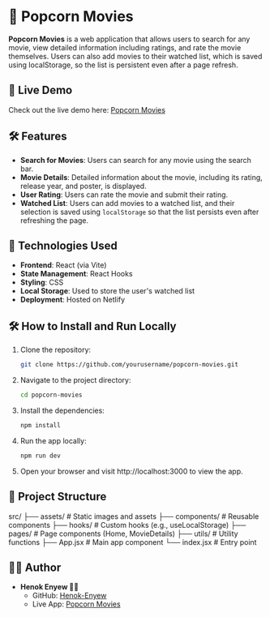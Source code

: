 # 🍿 Popcorn Movies

**Popcorn Movies** is a web application that allows users to search for any movie, view detailed information including ratings, and rate the movie themselves. Users can also add movies to their watched list, which is saved using localStorage, so the list is persistent even after a page refresh.

## 🚀 Live Demo

Check out the live demo here: [Popcorn Movies](https://pop-corn-movies.netlify.app/)

## 🛠️ Features

- **Search for Movies**: Users can search for any movie using the search bar.
- **Movie Details**: Detailed information about the movie, including its rating, release year, and poster, is displayed.
- **User Rating**: Users can rate the movie and submit their rating.
- **Watched List**: Users can add movies to a watched list, and their selection is saved using `localStorage` so that the list persists even after refreshing the page.

## 🧰 Technologies Used

- **Frontend**: React (via Vite)
- **State Management**: React Hooks
- **Styling**: CSS
- **Local Storage**: Used to store the user's watched list
- **Deployment**: Hosted on Netlify

## 🛠️ How to Install and Run Locally

1. Clone the repository:

   ```bash
   git clone https://github.com/yourusername/popcorn-movies.git
   ```

2. Navigate to the project directory:
   ```bash
   cd popcorn-movies
   ```
3. Install the dependencies:
   ```bash
   npm install
   ```
4. Run the app locally:
   ```bash
   npm run dev
   ```
5. Open your browser and visit http://localhost:3000 to view the app.

## 📂 Project Structure

src/
├── assets/ # Static images and assets
├── components/ # Reusable components
├── hooks/ # Custom hooks (e.g., useLocalStorage)
├── pages/ # Page components (Home, MovieDetails)
├── utils/ # Utility functions
├── App.jsx # Main app component
└── index.jsx # Entry point

## 🧑‍💻 Author

- **Henok Enyew 🐱‍👤**
  - GitHub: [Henok-Enyew](https://github.com/henok-enyew)
  - Live App: [Popcorn Movies](https://pop-corn-movies.netlify.app/)
